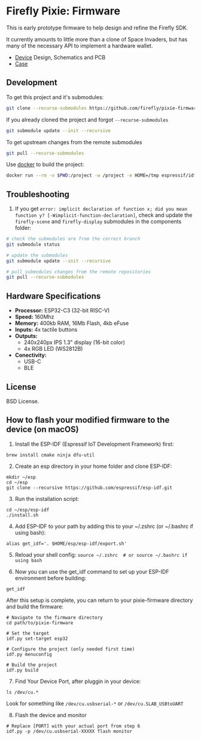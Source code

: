 Firefly Pixie: Firmware
=======================

This is early prototype firmware to help design and refine the
Firefly SDK.

It currently amounts to little more than a clone of Space Invaders,
but has many of the necessary API to implement a hardware wallet.

- [Device](https://github.com/firefly/pixie-device) Design, Schematics and PCB
- [Case](https://github.com/firefly/pixie-case)

Development
-----------

To get this project and it's submodules:
```sh
git clone --recurse-submodules https://github.com/firefly/pixie-firmware.git
```

If you already cloned the project and forgot `--recurse-submodules`
```sh
git submodule update --init --recursive
```

To get upstream changes from the remote submodules
```sh
git pull --recurse-submodules
```

Use [docker](https://docs.docker.com/engine/install) to build the project:
```sh
docker run --rm -v $PWD:/project -w /project -e HOME=/tmp espressif/idf idf.py build
```

Troubleshooting
---------------

1. If you get `error: implicit declaration of function x; did you mean function y? [-Wimplicit-function-declaration]`, check and update the `firefly-scene` and `firefly-display` submodules in the components folder:

```sh
# check the submodules are from the correct branch
git submodule status

# update the submodules
git submodule update --init --recursive

# pull submodules changes from the remote repositories
git pull --recurse-submodules
```


Hardware Specifications
-----------------------

- **Processor:** ESP32-C3 (32-bit RISC-V)
- **Speed:** 160Mhz
- **Memory:** 400kb RAM, 16Mb Flash, 4kb eFuse
- **Inputs:** 4x tactile buttons
- **Outputs:**
  - 240x240px IPS 1.3" display (16-bit color)
  - 4x RGB LED (WS2812B)
- **Conectivity:**
  - USB-C
  - BLE


License
-------

BSD License.


How to flash your modified firmware to the device (on macOS)
----------------------------------------------------------

1. Install the ESP-IDF (Espressif IoT Development Framework) first:

`brew install cmake ninja dfu-util`

2. Create an esp directory in your home folder and clone ESP-IDF:

```
mkdir ~/esp
cd ~/esp
git clone --recursive https://github.com/espressif/esp-idf.git
```

3. Run the installation script:

```
cd ~/esp/esp-idf
./install.sh
```

4. Add ESP-IDF to your path by adding this to your ~/.zshrc (or ~/.bashrc if using bash):

`alias get_idf='. $HOME/esp/esp-idf/export.sh'`

5. Reload your shell config:
`source ~/.zshrc  # or source ~/.bashrc if using bash`

6. Now you can use the get_idf command to set up your ESP-IDF environment before building:

`get_idf`

After this setup is complete, you can return to your pixie-firmware directory and build the firmware:

```
# Navigate to the firmware directory
cd path/to/pixie-firmware

# Set the target
idf.py set-target esp32

# Configure the project (only needed first time)
idf.py menuconfig

# Build the project
idf.py build
```

7. Find Your Device Port, after pluggin in your device:

`ls /dev/cu.*`

Look for something like `/dev/cu.usbserial-*` or `/dev/cu.SLAB_USBtoUART`

8. Flash the device and monitor

```
# Replace [PORT] with your actual port from step 6
idf.py -p /dev/cu.usbserial-XXXXX flash monitor
```

